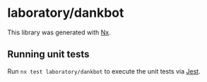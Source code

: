 # laboratory/dankbot

This library was generated with [Nx](https://nx.dev).

## Running unit tests

Run `nx test laboratory/dankbot` to execute the unit tests via [Jest](https://jestjs.io).
